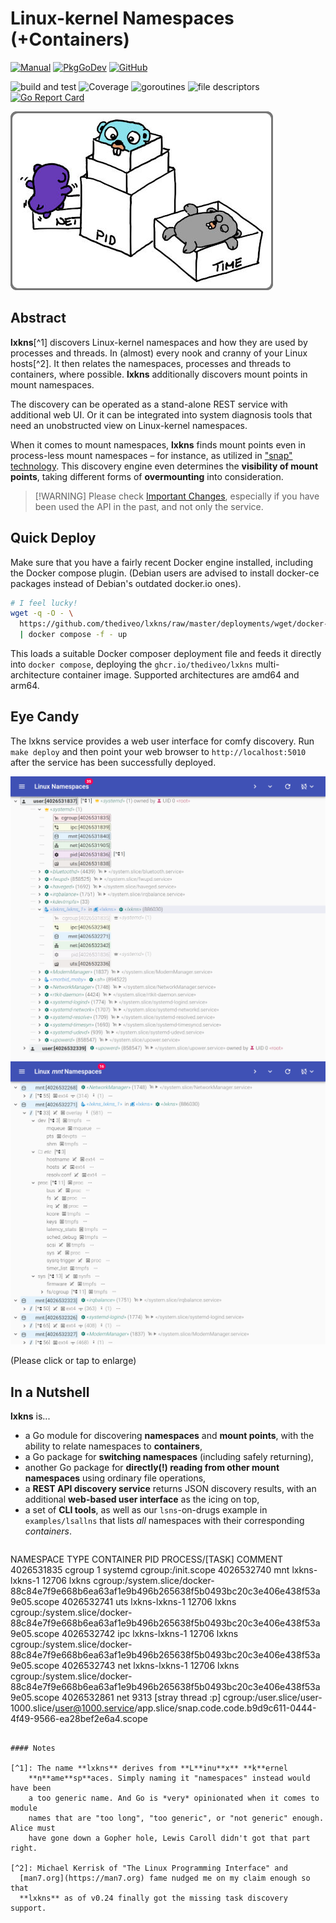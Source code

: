# Linux-kernel Namespaces (+Containers)

[![Manual](https://img.shields.io/badge/view-manual-blue)](https://thediveo.github.io/lxkns)
[![PkgGoDev](https://img.shields.io/badge/-reference-blue?logo=go&logoColor=white&labelColor=505050)](https://pkg.go.dev/github.com/thediveo/lxkns)
[![GitHub](https://img.shields.io/github/license/thediveo/lxkns)](https://img.shields.io/github/license/thediveo/lxkns)

![build and test](https://github.com/thediveo/lxkns/workflows/build%20and%20test/badge.svg?branch=master)
![Coverage](https://img.shields.io/badge/Coverage-87.7%25-brightgreen)
![goroutines](https://img.shields.io/badge/go%20routines-not%20leaking-success)
![file descriptors](https://img.shields.io/badge/file%20descriptors-not%20leaking-success)
[![Go Report Card](https://goreportcard.com/badge/github.com/thediveo/lxkns)](https://goreportcard.com/report/github.com/thediveo/lxkns)

![lxkns logo](_images/lxkns-gophers.png ':size=150')

## Abstract

**lxkns**[^1] discovers Linux-kernel namespaces and how they are used by
processes and threads.  In (almost) every nook and cranny of your Linux
hosts[^2]. It then relates the namespaces, processes and threads to containers,
where possible. **lxkns** additionally discovers mount points in mount
namespaces. 

The discovery can be operated as a stand-alone REST service with additional web
UI. Or it can be integrated into system diagnosis tools that need an
unobstructed view on Linux-kernel namespaces.

When it comes to mount namespaces, **lxkns** finds mount points even in
process-less mount namespaces – for instance, as utilized in ["snap"
technology](https://snapcraft.io/docs). This discovery engine even determines
the **visibility of mount points**, taking different forms of **overmounting**
into consideration.

> [!WARNING] Please check [Important Changes](changelog), especially if you
> have been used the API in the past, and not only the service.

## Quick Deploy

Make sure that you have a fairly recent Docker engine installed, including the
Docker compose plugin. (Debian users are advised to install docker-ce packages
instead of Debian's outdated docker.io ones).

```bash
# I feel lucky!
wget -q -O - \
  https://github.com/thediveo/lxkns/raw/master/deployments/wget/docker-compose.yaml \
  | docker compose -f - up
```

This loads a suitable Docker composer deployment file and feeds it directly into
`docker compose`, deploying the `ghcr.io/thediveo/lxkns` multi-architecture
container image. Supported architectures are amd64 and arm64.

## Eye Candy

The lxkns service provides a web user interface for comfy discovery. Run `make
deploy` and then point your web browser to `http://localhost:5010` after the
service has been successfully deployed.

![lxkns teaser](_images/teaser.png ':class=teaser')
![mount points teaser](_images/teaser-mountpoints.png ':class=teaser')

(Please click or tap to enlarge)

## In a Nutshell

**lxkns** is...

- a Go module for discovering **namespaces** and **mount points**, with the
  ability to relate namespaces to **containers**,
- a Go package for **switching namespaces** (including safely returning),
- another Go package for **directly(!) reading from other mount namespaces**
  using ordinary file operations,
- a **REST API discovery service** returns JSON discovery results, with an
  additional **web-based user interface** as the icing on top,
- a set of **CLI tools**, as well as our `lsns`-on-drugs example in
  `examples/lsallns` that lists *all* namespaces with their corresponding
  *containers*.
  ```console
NAMESPACE  TYPE   CONTAINER     PID   PROCESS/[TASK]    COMMENT
4026531835 cgroup               1     systemd           cgroup:/init.scope
4026532740 mnt    lxkns-lxkns-1 12706 lxkns             cgroup:/system.slice/docker-88c84e7f9e668b6ea63af1e9b496b265638f5b0493bc20c3e406e438f53a9e05.scope
4026532741 uts    lxkns-lxkns-1 12706 lxkns             cgroup:/system.slice/docker-88c84e7f9e668b6ea63af1e9b496b265638f5b0493bc20c3e406e438f53a9e05.scope
4026532742 ipc    lxkns-lxkns-1 12706 lxkns             cgroup:/system.slice/docker-88c84e7f9e668b6ea63af1e9b496b265638f5b0493bc20c3e406e438f53a9e05.scope
4026532743 net    lxkns-lxkns-1 12706 lxkns             cgroup:/system.slice/docker-88c84e7f9e668b6ea63af1e9b496b265638f5b0493bc20c3e406e438f53a9e05.scope
4026532861 net                  9313  [stray thread :p] cgroup:/user.slice/user-1000.slice/user@1000.service/app.slice/snap.code.code.b9d9c611-0444-4f49-9566-ea28bef2e6a4.scope
  ```

#### Notes

[^1]: The name **lxkns** derives from **L**inu**x** **k**ernel
      **n**ame**sp**aces. Simply naming it "namespaces" instead would have been
      a too generic name. And Go is *very* opinionated when it comes to module
      names that are "too long", "too generic", or "not generic" enough. Alice must
      have gone down a Gopher hole, Lewis Caroll didn't got that part right.

[^2]: Michael Kerrisk of "The Linux Programming Interface" and
    [man7.org](https://man7.org) fame nudged me on my claim enough so that
    **lxkns** as of v0.24 finally got the missing task discovery support.
